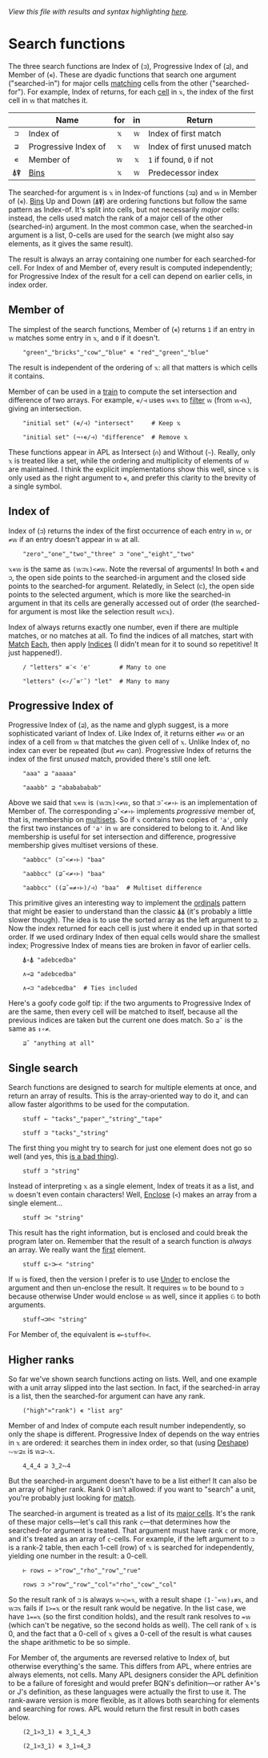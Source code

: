 *View this file with results and syntax highlighting [here](https://mlochbaum.github.io/BQN/doc/search.html).*

# Search functions

<!--GEN
d ← 48‿36

rc ← At "class=code|stroke-width=1.5|rx=12"
Ge ← "g"⊸At⊸Enc
g  ← "font-family=BQN,monospace|font-size=19px|text-anchor=middle"
hg ← "class=purple|stroke-width=0|opacity=0.5"
cg ← "text-anchor=end"
lg ← "class=lilac|stroke-linecap=round"
lgs← "stroke-width=1|stroke-dasharray=6,7"‿"stroke-width=1.5"‿"stroke-width=3"
ig ← "fill=currentColor|font-size=12|opacity=0.75"

li‿lf ← ≠¨ it‿ft ← '''(Highlight∾∾⊣)¨¨"searches"‿"essays"

Text ← ("text" Attr "dy"‿"0.32em"∾(Pos d⊸×))⊸Enc
Rp ← Pos⊸∾⟜("width"‿"height"≍˘FmtNum)○(d⊸×)

tx ← ↕li ⋄ y ← » yd ← +`2‿1.4‿1‿1‿1.8
dim ← ⟨1.5+li,¯1⊑yd⟩ ⋄ sh ← ¯1.8‿¯1
tp ← y ≍˜¨¨ 1‿4/⟨tx,↕lf⟩
hp ← 0.2‿¯0.45(+⟜(1‿0×sh)≍¯2⊸×⊸+)1‿0×dim
L0 ← ("xy"≍⌜"12")≍˘○⥊ ·FmtNum d × ·⌽˘ (≍˘⟜-0.08×4≍˜×∘-˜´) + ≍⟜(2↑y)
LL ← "line" Elt =⟜li "mask"‿"url(#m)"⊸∾⍟⊣ L0∘≍
Ilg← (1⊸+∾-)∘= <⊸(⊔¨) ∾⋈∾○(↕∘≠)

lgg ← "linearGradient"At"id=grad|x2=0|y2=1"
Stop ← "stop" Elt "offset"‿"stop-color"≍˘⋈
defs ← "defs" Enc ("mask"At"id=m") Enc ⟨
  lgg Enc "0.6"‿"0.9" Stop¨ "#000"‿"#fff"
  "rect" Elt "fill"‿"url(#grad)" ∾ ((sh⊑⊸≍⊑) Rp dim⊑⊸≍-˜´) 2↑y
⟩

((∾˜d)×((-∾+˜)0.8‿0.3)+sh∾dim) SVG defs ∾ g Ge ⟨
  "rect" Elt rc ∾ sh Rp dim
  hg Ge ("rect" Elt ·Rp˝ {𝕩⊸+⌾(1⊑⊏)hp})¨ 2‿4⊏y
  lg Ge lgs Ge¨ LL¨¨´ it (⊐Ilg⊒) ft
  ig Ge (-⟜0‿0.48¨⊑tp) Text¨ •Repr¨ tx
  (∾tp) Text¨ it ∾ ft ∾ Highlight∘•Repr¨ ∾ {it 𝕏 ft}¨ ⟨⊐,⊒,∊˜⟩
  cg Ge (¯0.7≍¨y) Text⟜Highlight¨ "in"‿"for"∾⥊¨"⊐⊒∊"
⟩
-->

The three search functions are Index of (`⊐`), Progressive Index of (`⊒`), and Member of (`∊`). These are dyadic functions that search one argument ("searched-in") for major cells [matching](match.md) cells from the other ("searched-for"). For example, Index of returns, for each [cell](array.md#cells) in `𝕩`, the index of the first cell in `𝕨` that matches it.

|      | Name                  | for | in  | Return
|:----:|-----------------------|:---:|:---:|-------
| `⊐`  | Index of              | `𝕩` | `𝕨` | Index of first match
| `⊒`  | Progressive Index of  | `𝕩` | `𝕨` | Index of first unused match
| `∊`  | Member of             | `𝕨` | `𝕩` | `1` if found, `0` if not
| `⍋⍒` | [Bins](order.md#bins) | `𝕩` | `𝕨` | Predecessor index

The searched-for argument is `𝕩` in Index-of functions (`⊐⊒`) and `𝕨` in Member of (`∊`). [Bins](order.md#bins) Up and Down (`⍋⍒`) are ordering functions but follow the same pattern as Index-of. It's split into cells, but not necessarily *major* cells: instead, the cells used match the rank of a major cell of the other (searched-in) argument. In the most common case, when the searched-in argument is a list, 0-cells are used for the search (we might also say elements, as it gives the same result).

The result is always an array containing one number for each searched-for cell. For Index of and Member of, every result is computed independently; for Progressive Index of the result for a cell can depend on earlier cells, in index order.

## Member of

The simplest of the search functions, Member of (`∊`) returns `1` if an entry in `𝕨` matches some entry in `𝕩`, and `0` if it doesn't.

        "green"‿"bricks"‿"cow"‿"blue" ∊ "red"‿"green"‿"blue"

The result is independent of the ordering of `𝕩`: all that matters is which cells it contains.

Member of can be used in a [train](train.md) to compute the set intersection and difference of two arrays. For example, `∊/⊣` uses `𝕨∊𝕩` to [filter](replicate.md) `𝕨` (from `𝕨⊣𝕩`), giving an intersection.

        "initial set" (∊/⊣) "intersect"     # Keep 𝕩

        "initial set" (¬∘∊/⊣) "difference"  # Remove 𝕩

These functions appear in APL as Intersect (`∩`) and Without (`~`). Really, only `𝕩` is treated like a set, while the ordering and multiplicity of elements of `𝕨` are maintained. I think the explicit implementations show this well, since `𝕩` is only used as the right argument to `∊`, and prefer this clarity to the brevity of a single symbol.

## Index of

Index of (`⊐`) returns the index of the first occurrence of each entry in `𝕨`, or `≠𝕨` if an entry doesn't appear in `𝕨` at all.

        "zero"‿"one"‿"two"‿"three" ⊐ "one"‿"eight"‿"two"

`𝕩∊𝕨` is the same as `(𝕨⊐𝕩)<≠𝕨`. Note the reversal of arguments! In both `∊` and `⊐`, the open side points to the searched-in argument and the closed side points to the searched-for argument. Relatedly, in Select (`⊏`), the open side points to the selected argument, which is more like the searched-in argument in that its cells are generally accessed out of order (the searched-for argument is most like the selection result `𝕨⊏𝕩`).

Index of always returns exactly one number, even if there are multiple matches, or no matches at all. To find the indices of all matches, start with [Match](match.md) [Each](map.md), then apply [Indices](replicate.md#indices) (I didn't mean for it to sound so repetitive! It just happened!).

        / "letters" ≡¨< 'e'        # Many to one

        "letters" (<∘/˘≡⌜˜) "let"  # Many to many

## Progressive Index of

Progressive Index of (`⊒`), as the name and glyph suggest, is a more sophisticated variant of Index of. Like Index of, it returns either `≠𝕨` or an index of a cell from `𝕨` that matches the given cell of `𝕩`. Unlike Index of, no index can ever be repeated (but `≠𝕨` can). Progressive Index of returns the index of the first *unused* match, provided there's still one left.

        "aaa" ⊒ "aaaaa"

        "aaabb" ⊒ "ababababab"

Above we said that `𝕩∊𝕨` is `(𝕨⊐𝕩)<≠𝕨`, so that `⊐˜<≠∘⊢` is an implementation of Member of. The corresponding `⊒˜<≠∘⊢` implements *progressive* member of, that is, membership on [multisets](https://en.wikipedia.org/wiki/Multiset). So if `𝕩` contains two copies of `'a'`, only the first two instances of `'a'` in `𝕨` are considered to belong to it. And like membership is useful for set intersection and difference, progressive membership gives multiset versions of these.

        "aabbcc" (⊐˜<≠∘⊢) "baa"

        "aabbcc" (⊒˜<≠∘⊢) "baa"

        "aabbcc" ((⊒˜=≠∘⊢)/⊣) "baa"  # Multiset difference

This primitive gives an interesting way to implement the [ordinals](order.md#ordinals) pattern that might be easier to understand than the classic `⍋⍋` (it's probably a little slower though). The idea is to use the sorted array as the left argument to `⊒`. Now the index returned for each cell is just where it ended up in that sorted order. If we used ordinary Index of then equal cells would share the smallest index; Progressive Index of means ties are broken in favor of earlier cells.

        ⍋∘⍋ "adebcedba"

        ∧⊸⊒ "adebcedba"

        ∧⊸⊐ "adebcedba"  # Ties included

Here's a goofy code golf tip: if the two arguments to Progressive Index of are the same, then every cell will be matched to itself, because all the previous indices are taken but the current one does match. So `⊒˜` is the same as `↕∘≠`.

        ⊒˜ "anything at all"

## Single search

Search functions are designed to search for multiple elements at once, and return an array of results. This is the array-oriented way to do it, and can allow faster algorithms to be used for the computation.

        stuff ← "tacks"‿"paper"‿"string"‿"tape"

        stuff ⊐ "tacks"‿"string"

The first thing you might try to search for just one element does not go so well (and yes, this [is a bad thing](../commentary/problems.md#search-function-depth)).

        stuff ⊐ "string"

Instead of interpreting `𝕩` as a single element, Index of treats it as a list, and `𝕨` doesn't even contain characters! Well, [Enclose](enclose.md) (`<`) makes an array from a single element…

        stuff ⊐< "string"

This result has the right information, but is enclosed and could break the program later on. Remember that the result of a search function is *always* an array. We really want the [first](pick.md#first) element.

        stuff ⊑∘⊐⟜< "string"

If `𝕨` is fixed, then the version I prefer is to use [Under](under.md) to enclose the argument and then un-enclose the result. It requires `𝕨` to be bound to `⊐` because otherwise Under would enclose `𝕨` as well, since it applies `𝔾` to both arguments.

        stuff⊸⊐⌾< "string"

For Member of, the equivalent is `∊⟜stuff⌾<`.

## Higher ranks

So far we've shown search functions acting on lists. Well, and one example with a unit array slipped into the last section. In fact, if the searched-in array is a list, then the searched-for argument can have any rank.

        ("high"≍"rank") ∊ "list arg"

Member of and Index of compute each result number independently, so only the shape is different. Progressive Index of depends on the way entries in `𝕩` are ordered: it searches them in index order, so that (using [Deshape](reshape.md)) `⥊𝕨⊒𝕩` is `𝕨⊒⥊𝕩`.

        4‿4‿4 ⊒ 3‿2⥊4

But the searched-in argument doesn't have to be a list either! It can also be an array of higher rank. Rank 0 isn't allowed: if you want to "search" a unit, you're probably just looking for [match](match.md).

The searched-in argument is treated as a list of its [major cells](array.md#cells). It's the rank of these major cells—let's call this rank `c`—that determines how the searched-for argument is treated. That argument must have rank `c` or more, and it's treated as an array of `c`-cells. For example, if the left argument to `⊐` is a rank-2 table, then each 1-cell (row) of `𝕩` is searched for independently, yielding one number in the result: a 0-cell.

        ⊢ rows ← >"row"‿"rho"‿"row"‿"rue"

        rows ⊐ >"row"‿"row"‿"col"≍"rho"‿"cow"‿"col"

So the result rank of `⊐` is always `𝕨¬○=𝕩`, with a result shape `(1-˜=𝕨)↓≢𝕩`, and `𝕨⊐𝕩` fails if `1>=𝕩` or the result rank would be negative. In the list case, we have `1==𝕩` (so the first condition holds), and the result rank resolves to `=𝕨` (which can't be negative, so the second holds as well). The cell rank of `𝕩` is 0, and the fact that a 0-cell of `𝕩` gives a 0-cell of the result is what causes the shape arithmetic to be so simple.

For Member of, the arguments are reversed relative to Index of, but otherwise everything's the same. This differs from APL, where entries are always elements, not cells. Many APL designers consider the APL definition to be a failure of foresight and would prefer BQN's definition—or rather A+'s or J's definition, as these languages were actually the first to use it. The rank-aware version is more flexible, as it allows both searching for elements and searching for rows. APL would return the first result in both cases below.

        (2‿1≍3‿1) ∊ 3‿1‿4‿3

        (2‿1≍3‿1) ∊ 3‿1≍4‿3
